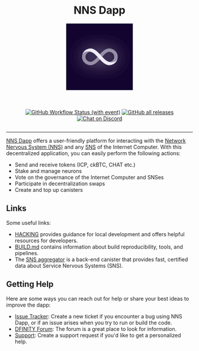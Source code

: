 <div align="center" style="display:flex;flex-direction:column;">
  <h1>NNS Dapp</h1>

  <a href="https://nns.ic0.app/">
    <img src="./frontend/static/assets/favicons/icon-512x512.png" width="180px" alt="NNS Dapp logo" role="presentation"/>
  </a>

<br/>
<br/>

[![GitHub Workflow Status (with event)](https://img.shields.io/github/actions/workflow/status/dfinity/nns-dapp/build.yml?logo=github&label=Build%20and%20test)](https://github.com/dfinity/nns-dapp/actions/workflows/build.yml)
<a href="https://github.com/dfinity/nns-dapp/releases"><img src="https://img.shields.io/github/downloads/dfinity/nns-dapp/total?label=downloads&logo=github" alt="GitHub all releases"></a>
[![Chat on Discord](https://img.shields.io/badge/chat-Discord-lightgrey?logo=Discord&style=flat-square)](https://discord.gg/E9FxceAg2j)

</div>

---

[NNS Dapp](https://nns.ic0.app) offers a user-friendly platform for interacting with the [Network Nervous System (NNS)](https://internetcomputer.org/nns) and any [SNS](https://internetcomputer.org/docs/current/developer-docs/integrations/sns/introduction/sns-intro-high-level/) of the Internet Computer. With this decentralized application, you can easily perform the following actions:

- Send and receive tokens (ICP, ckBTC, CHAT etc.)
- Stake and manage neurons
- Vote on the governance of the Internet Computer and SNSes
- Participate in decentralization swaps
- Create and top up canisters

## Links

Some useful links:

- [HACKING](/HACKING.md) provides guidance for local development and offers helpful resources for developers.
- [BUILD.md](/BUILD.md) contains information about build reproducibility, tools, and pipelines.
- The [SNS aggregator](https://3r4gx-wqaaa-aaaaq-aaaia-cai.ic0.app/) is a back-end canister that provides fast, certified data about Service Nervous Systems (SNS).

## Getting Help

Here are some ways you can reach out for help or share your best ideas to improve the dapp:

- [Issue Tracker](https://github.com/dfinity/nns-dapp/issues): Create a new ticket if you encounter a bug using NNS Dapp, or if an issue arises when you try to run or build the code.
- [DFINITY Forum](https://forum.dfinity.org/): The forum is a great place to look for information.
- [Support](https://support.dfinity.org/hc/en-us/requests/new): Create a support request if you'd like to get a personalized help.
